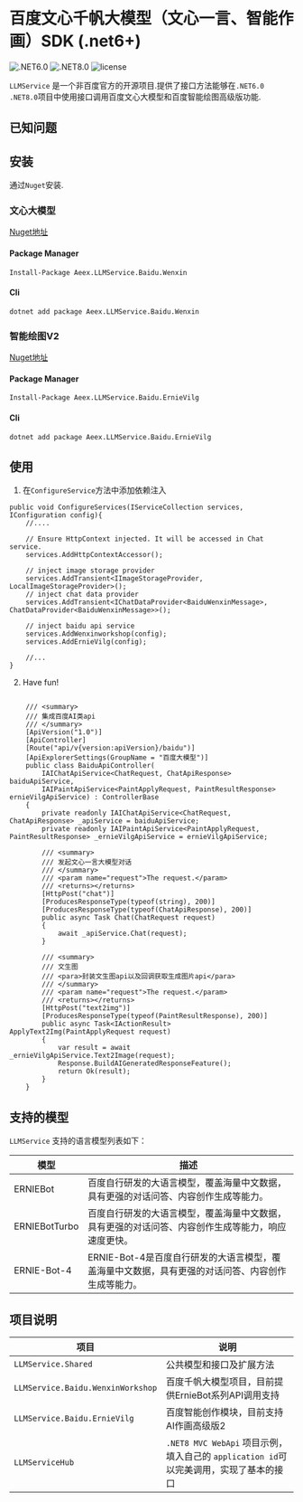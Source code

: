 # 百度文心千帆大模型（文心一言、智能作画）SDK (.net6+)

![.NET6.0](https://badgen.net/badge/.NET/6.0/green)
![.NET8.0](https://badgen.net/badge/.NET/8.0/green)
![license](https://badgen.net/badge/license/mit)

`LLMService` 是一个非百度官方的开源项目.提供了接口方法能够在`.NET6.0` `.NET8.0`项目中使用接口调用百度文心大模型和百度智能绘图高级版功能.

## 已知问题

## 安装

通过`Nuget`安装.

### 文心大模型

[Nuget地址](https://www.nuget.org/packages/Aeex.LLMService.Baidu.Wenxin/)

#### Package Manager
```
Install-Package Aeex.LLMService.Baidu.Wenxin
```
#### Cli
```
dotnet add package Aeex.LLMService.Baidu.Wenxin
```

### 智能绘图V2       

[Nuget地址](https://www.nuget.org/packages/Aeex.LLMService.Baidu.ErnieVilg/)

#### Package Manager

```
Install-Package Aeex.LLMService.Baidu.ErnieVilg
```                                         
#### Cli
```
dotnet add package Aeex.LLMService.Baidu.ErnieVilg
```

## 使用

1. 在`ConfigureService`方法中添加依赖注入

```
public void ConfigureServices(IServiceCollection services, IConfiguration config){
    //....
    
    // Ensure HttpContext injected. It will be accessed in Chat service.
    services.AddHttpContextAccessor();

    // inject image storage provider
    services.AddTransient<IImageStorageProvider, LocalImageStorageProvider>();
    // inject chat data provider
    services.AddTransient<IChatDataProvider<BaiduWenxinMessage>, ChatDataProvider<BaiduWenxinMessage>>();
    
    // inject baidu api service
    services.AddWenxinworkshop(config);
    services.AddErnieVilg(config);

    //...
}
```

2. Have fun! 

```

    /// <summary>
    /// 集成百度AI类api
    /// </summary>
    [ApiVersion("1.0")]
    [ApiController]
    [Route("api/v{version:apiVersion}/baidu")]
    [ApiExplorerSettings(GroupName = "百度大模型")]
    public class BaiduApiController(
        IAIChatApiService<ChatRequest, ChatApiResponse> baiduApiService,
        IAIPaintApiService<PaintApplyRequest, PaintResultResponse> ernieVilgApiService) : ControllerBase
    {
        private readonly IAIChatApiService<ChatRequest, ChatApiResponse> _apiService = baiduApiService;
        private readonly IAIPaintApiService<PaintApplyRequest, PaintResultResponse> _ernieVilgApiService = ernieVilgApiService;

        /// <summary>
        /// 发起文心一言大模型对话
        /// </summary>
        /// <param name="request">The request.</param>
        /// <returns></returns>
        [HttpPost("chat")]
        [ProducesResponseType(typeof(string), 200)]
        [ProducesResponseType(typeof(ChatApiResponse), 200)]
        public async Task Chat(ChatRequest request)
        {
            await _apiService.Chat(request);
        }

        /// <summary>
        /// 文生图
        /// <para>封装文生图api以及回调获取生成图片api</para>
        /// </summary>
        /// <param name="request">The request.</param>
        /// <returns></returns>
        [HttpPost("text2img")]
        [ProducesResponseType(typeof(PaintResultResponse), 200)]
        public async Task<IActionResult> ApplyText2Img(PaintApplyRequest request)
        {
            var result = await _ernieVilgApiService.Text2Image(request);
            Response.BuildAIGeneratedResponseFeature();
            return Ok(result);
        }
    }

```



## 支持的模型

`LLMService` 支持的语言模型列表如下：

| 模型 | 描述 |
| --- | --- |
| ERNIEBot | 百度自行研发的大语言模型，覆盖海量中文数据，具有更强的对话问答、内容创作生成等能力。 |
| ERNIEBotTurbo | 百度自行研发的大语言模型，覆盖海量中文数据，具有更强的对话问答、内容创作生成等能力，响应速度更快。 |
| ERNIE-Bot-4 | ERNIE-Bot-4是百度自行研发的大语言模型，覆盖海量中文数据，具有更强的对话问答、内容创作生成等能力。 |

## 项目说明

| 项目 | 说明 |
| --- | --- |
| `LLMService.Shared` | 公共模型和接口及扩展方法 |
| `LLMService.Baidu.WenxinWorkshop` | 百度千帆大模型项目，目前提供ErnieBot系列API调用支持 |
| `LLMService.Baidu.ErnieVilg` | 百度智能创作模块，目前支持AI作画高级版2 |
| `LLMServiceHub` | `.NET8 MVC WebApi` 项目示例，填入自己的 `application id`可以完美调用，实现了基本的接口 |